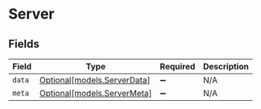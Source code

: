 # Server


## Fields

| Field                                                  | Type                                                   | Required                                               | Description                                            |
| ------------------------------------------------------ | ------------------------------------------------------ | ------------------------------------------------------ | ------------------------------------------------------ |
| `data`                                                 | [Optional[models.ServerData]](../models/serverdata.md) | :heavy_minus_sign:                                     | N/A                                                    |
| `meta`                                                 | [Optional[models.ServerMeta]](../models/servermeta.md) | :heavy_minus_sign:                                     | N/A                                                    |
